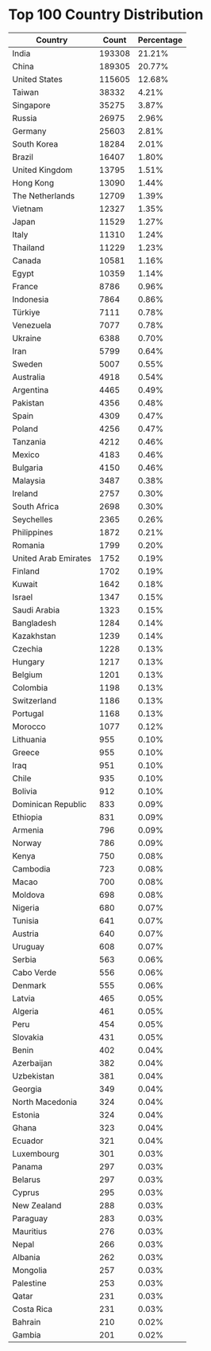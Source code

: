 # Top 100 Country Distribution
| Country | Count | Percentage |
|----|----|----|
| India | 193308 | 21.21% |
| China | 189305 | 20.77% |
| United States | 115605 | 12.68% |
| Taiwan | 38332 | 4.21% |
| Singapore | 35275 | 3.87% |
| Russia | 26975 | 2.96% |
| Germany | 25603 | 2.81% |
| South Korea | 18284 | 2.01% |
| Brazil | 16407 | 1.80% |
| United Kingdom | 13795 | 1.51% |
| Hong Kong | 13090 | 1.44% |
| The Netherlands | 12709 | 1.39% |
| Vietnam | 12327 | 1.35% |
| Japan | 11529 | 1.27% |
| Italy | 11310 | 1.24% |
| Thailand | 11229 | 1.23% |
| Canada | 10581 | 1.16% |
| Egypt | 10359 | 1.14% |
| France | 8786 | 0.96% |
| Indonesia | 7864 | 0.86% |
| Türkiye | 7111 | 0.78% |
| Venezuela | 7077 | 0.78% |
| Ukraine | 6388 | 0.70% |
| Iran | 5799 | 0.64% |
| Sweden | 5007 | 0.55% |
| Australia | 4918 | 0.54% |
| Argentina | 4465 | 0.49% |
| Pakistan | 4356 | 0.48% |
| Spain | 4309 | 0.47% |
| Poland | 4256 | 0.47% |
| Tanzania | 4212 | 0.46% |
| Mexico | 4183 | 0.46% |
| Bulgaria | 4150 | 0.46% |
| Malaysia | 3487 | 0.38% |
| Ireland | 2757 | 0.30% |
| South Africa | 2698 | 0.30% |
| Seychelles | 2365 | 0.26% |
| Philippines | 1872 | 0.21% |
| Romania | 1799 | 0.20% |
| United Arab Emirates | 1752 | 0.19% |
| Finland | 1702 | 0.19% |
| Kuwait | 1642 | 0.18% |
| Israel | 1347 | 0.15% |
| Saudi Arabia | 1323 | 0.15% |
| Bangladesh | 1284 | 0.14% |
| Kazakhstan | 1239 | 0.14% |
| Czechia | 1228 | 0.13% |
| Hungary | 1217 | 0.13% |
| Belgium | 1201 | 0.13% |
| Colombia | 1198 | 0.13% |
| Switzerland | 1186 | 0.13% |
| Portugal | 1168 | 0.13% |
| Morocco | 1077 | 0.12% |
| Lithuania | 955 | 0.10% |
| Greece | 955 | 0.10% |
| Iraq | 951 | 0.10% |
| Chile | 935 | 0.10% |
| Bolivia | 912 | 0.10% |
| Dominican Republic | 833 | 0.09% |
| Ethiopia | 831 | 0.09% |
| Armenia | 796 | 0.09% |
| Norway | 786 | 0.09% |
| Kenya | 750 | 0.08% |
| Cambodia | 723 | 0.08% |
| Macao | 700 | 0.08% |
| Moldova | 698 | 0.08% |
| Nigeria | 680 | 0.07% |
| Tunisia | 641 | 0.07% |
| Austria | 640 | 0.07% |
| Uruguay | 608 | 0.07% |
| Serbia | 563 | 0.06% |
| Cabo Verde | 556 | 0.06% |
| Denmark | 555 | 0.06% |
| Latvia | 465 | 0.05% |
| Algeria | 461 | 0.05% |
| Peru | 454 | 0.05% |
| Slovakia | 431 | 0.05% |
| Benin | 402 | 0.04% |
| Azerbaijan | 382 | 0.04% |
| Uzbekistan | 381 | 0.04% |
| Georgia | 349 | 0.04% |
| North Macedonia | 324 | 0.04% |
| Estonia | 324 | 0.04% |
| Ghana | 323 | 0.04% |
| Ecuador | 321 | 0.04% |
| Luxembourg | 301 | 0.03% |
| Panama | 297 | 0.03% |
| Belarus | 297 | 0.03% |
| Cyprus | 295 | 0.03% |
| New Zealand | 288 | 0.03% |
| Paraguay | 283 | 0.03% |
| Mauritius | 276 | 0.03% |
| Nepal | 266 | 0.03% |
| Albania | 262 | 0.03% |
| Mongolia | 257 | 0.03% |
| Palestine | 253 | 0.03% |
| Qatar | 231 | 0.03% |
| Costa Rica | 231 | 0.03% |
| Bahrain | 210 | 0.02% |
| Gambia | 201 | 0.02% |
